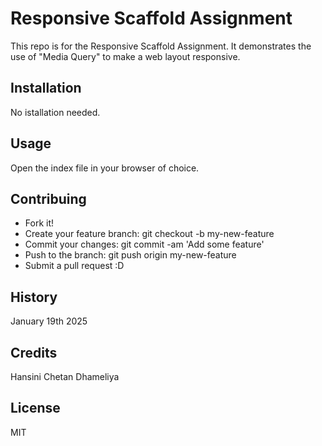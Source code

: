 # Responsive Scaffold Assignment
This repo is for the Responsive Scaffold Assignment. It demonstrates the use of "Media Query" to make a web layout responsive.

## Installation
No istallation needed.

## Usage
Open the index file in your browser of choice.

## Contribuing
- Fork it!
- Create your feature branch: git checkout -b my-new-feature
- Commit your changes: git commit -am 'Add some feature'
- Push to the branch: git push origin my-new-feature
- Submit a pull request :D

## History
January 19th 2025

## Credits
Hansini Chetan Dhameliya

## License
MIT
